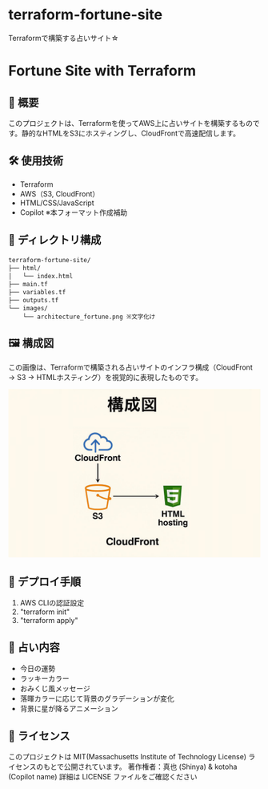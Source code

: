 # terraform-fortune-site
Terraformで構築する占いサイト☆

# Fortune Site with Terraform

## 📌 概要
このプロジェクトは、Terraformを使ってAWS上に占いサイトを構築するものです。静的なHTMLをS3にホスティングし、CloudFrontで高速配信します。

## 🛠 使用技術
- Terraform
- AWS（S3, CloudFront）
- HTML/CSS/JavaScript
- Copilot ※本フォーマット作成補助

## 📁 ディレクトリ構成
```
terraform-fortune-site/
├── html/
│   └── index.html
├── main.tf
├── variables.tf
├── outputs.tf
└── images/
    └── architecture_fortune.png ※文字化け
```
## 🖼 構成図

この画像は、Terraformで構築される占いサイトのインフラ構成（CloudFront → S3 → HTMLホスティング）を視覚的に表現したものです。

![構成図](images/architecture_fortune.png)

## 🚀 デプロイ手順
1. AWS CLIの認証設定
2. "terraform init"
3. "terraform apply"

## 🔮 占い内容
- 今日の運勢
- ラッキーカラー
- おみくじ風メッセージ
- 落暉カラーに応じて背景のグラデーションが変化
- 背景に星が降るアニメーション

## 📄 ライセンス
このプロジェクトは MIT(Massachusetts Institute of Technology License) ライセンスのもとで公開されています。
著作権者：真也 (Shinya) & kotoha (Copilot name)
詳細は LICENSE ファイルをご確認ください
